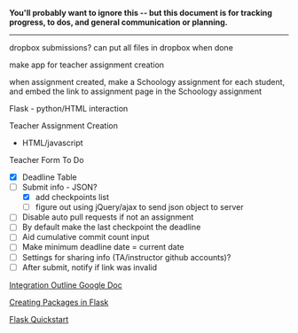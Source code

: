 **You'll probably want to ignore this -- but this document is for tracking progress, to dos, and general communication or planning.**

---

dropbox submissions? can put all files in dropbox when done

make app for teacher assignment creation

when assignment created, make a Schoology assignment for each student, and embed the link to assignment page in the Schoology assignment

Flask - python/HTML interaction


Teacher Assignment Creation
- HTML/javascript

Teacher Form To Do
- [X] Deadline Table
- [ ] Submit info - JSON?
	- [X] add checkpoints list
	- [ ] figure out using jQuery/ajax to send json object to server
- [ ] Disable auto pull requests if not an assignment
- [ ] By default make the last checkpoint the deadline
- [ ] Aid cumulative commit count input
- [ ] Make minimum deadline date = current date
- [ ] Settings for sharing info (TA/instructor github accounts)?
- [ ] After submit, notify if link was invalid

[Integration Outline Google Doc](https://docs.google.com/document/d/18rlLBixBy4v_k2UCaJfA9dEGO6ejslnkyMPTTGgFZvY/edit)

[Creating Packages in Flask](http://flask.pocoo.org/docs/0.12/patterns/packages/)

[Flask Quickstart](http://flask.pocoo.org/docs/1.0/quickstart/#quickstart)


